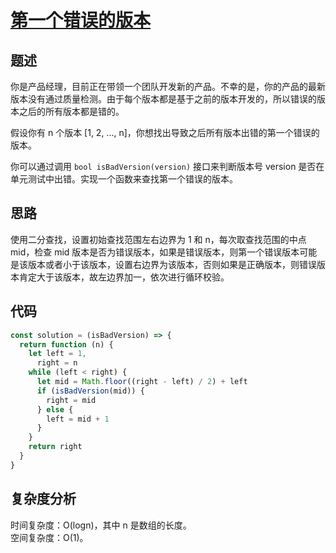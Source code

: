 # [第一个错误的版本](https://leetcode.cn/problems/first-bad-version/)

## 题述

你是产品经理，目前正在带领一个团队开发新的产品。不幸的是，你的产品的最新版本没有通过质量检测。由于每个版本都是基于之前的版本开发的，所以错误的版本之后的所有版本都是错的。

假设你有 n 个版本 [1, 2, ..., n]，你想找出导致之后所有版本出错的第一个错误的版本。

你可以通过调用 `bool isBadVersion(version)` 接口来判断版本号 version 是否在单元测试中出错。实现一个函数来查找第一个错误的版本。

## 思路

使用二分查找，设置初始查找范围左右边界为 1 和 n，每次取查找范围的中点 mid，检查 mid 版本是否为错误版本，如果是错误版本，则第一个错误版本可能是该版本或者小于该版本，设置右边界为该版本，否则如果是正确版本，则错误版本肯定大于该版本，故左边界加一，依次进行循环校验。

## 代码

```javascript
const solution = (isBadVersion) => {
  return function (n) {
    let left = 1,
      right = n
    while (left < right) {
      let mid = Math.floor((right - left) / 2) + left
      if (isBadVersion(mid)) {
        right = mid
      } else {
        left = mid + 1
      }
    }
    return right
  }
}
```

## 复杂度分析

时间复杂度：O(log⁡n)，其中 n 是数组的长度。  
空间复杂度：O(1)。
